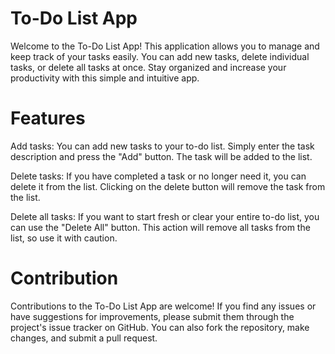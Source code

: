 # To-Do List App

Welcome to the To-Do List App! This application allows you to manage and keep track of your tasks easily.
You can add new tasks, delete individual tasks, or delete all tasks at once.
Stay organized and increase your productivity with this simple and intuitive app.

# Features 
Add tasks: You can add new tasks to your to-do list. Simply enter the task description and press the "Add" button. The task will be added to the list.

Delete tasks: If you have completed a task or no longer need it, you can delete it from the list. Clicking on the delete button will remove the task from the list.

Delete all tasks: If you want to start fresh or clear your entire to-do list, you can use the "Delete All" button. This action will remove all tasks from the list, so use it with caution.

# Contribution

Contributions to the To-Do List App are welcome! If you find any issues or have suggestions for improvements, please submit them through the project's issue tracker on GitHub. You can also fork the repository, make changes, and submit a pull request.
